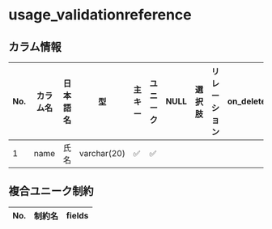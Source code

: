 # usage_validationreference

## カラム情報

| No. | カラム名 | 日本語名 | 型 | 主キー | ユニーク | NULL | 選択肢 | リレーション | on_delete | 補足 |
|---|---|---|---|---|---|---|---|---|---|---|
| 1 | name | 氏名 | varchar(20) | ✅ | ✅ |  |  |  |  |  |
## 複合ユニーク制約

| No. | 制約名 | fields |
|---|---|---|
